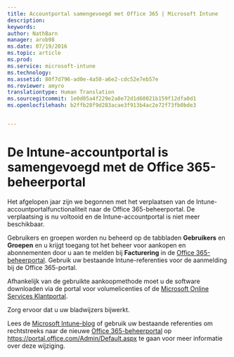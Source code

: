 ```yaml
---
title: Accountportal samengevoegd met Office 365 | Microsoft Intune
description: 
keywords: 
author: NathBarn
manager: arob98
ms.date: 07/19/2016
ms.topic: article
ms.prod: 
ms.service: microsoft-intune
ms.technology: 
ms.assetid: 80f7d796-ad0e-4a50-a6e2-cdc52e7eb57e
ms.reviewer: amyro
translationtype: Human Translation
ms.sourcegitcommit: 1e0d05a4f229e2a8e72d1d60021b159f12dfa0d1
ms.openlocfilehash: b2ffb28f9d283acae3f913b4ac2e72f73fb0bde3


---
```


# De Intune-accountportal is samengevoegd met de Office 365-beheerportal

Het afgelopen jaar zijn we begonnen met het verplaatsen van de Intune-accountportalfunctionaliteit naar de Office 365-beheerportal. De verplaatsing is nu voltooid en de Intune-accountportal is niet meer beschikbaar.

Gebruikers en groepen worden nu beheerd op de tabbladen **Gebruikers** en **Groepen** en u krijgt toegang tot het beheer voor aankopen en abonnementen door u aan te melden bij **Facturering** in de [Office 365-beheerportal](https://portal.office.com/Admin/Default.aspx). Gebruik uw bestaande Intune-referenties voor de aanmelding bij de Office 365-portal.

Afhankelijk van de gebruikte aankoopmethode moet u de software downloaden via de portal voor volumelicenties of de [Microsoft Online Services Klantportal](http://go.microsoft.com/fwlink/?LinkId=259567).

Zorg ervoor dat u uw bladwijzers bijwerkt.

Lees de [Microsoft Intune-blog](https://blogs.technet.microsoft.com/microsoftintune/2015/09/01/intune-and-ems-subscriptions-now-available-in-the-office-365-portal/) of gebruik uw bestaande referenties om rechtstreeks naar de nieuwe [Office 365-beheerportal](https://portal.office.com/Admin/Default.aspx) op https://portal.office.com/Admin/Default.aspx te gaan voor meer informatie over deze wijziging.



<!--HONumber=Jul16_HO3-->


